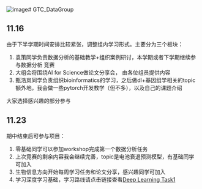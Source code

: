 ![image](https://github.com/hycarbon-b/GTC_DataGroup/assets/63985695/383ba0a8-5efa-40fd-96da-2ba6f117a122)# GTC_DataGroup
## 11.16
由于下半学期时间安排比较紧张，调整组内学习形式。主要分为三个板块：
  1. 袁策同学负责数据分析的基础教学+组织案例研讨，本学期或者下学期继续参与数据分析
竞赛
  2. 大组会将围绕AI for Science做论文分享会， 由各位组员提供内容
  3. 甄浩岚同学负责组织bioinformatics的学习，之后做dl+基因组学相关的topic   
  额外地，我会做一些pytorch开发教学（但不多），以及自己的课题介绍   
  
大家选择感兴趣的部分参与

## 11.23
期中结束后可参与项目：  
  1. 零基础同学可以参加workshop完成第一个数据分析任务
  2. 上次竞赛的剩余内容我会继续完善，topic是电池衰退预测模型，有基础同学可加入
  3. 生物信息方向开始每周学习任务和论文分享，感兴趣同学可加入
  4. 学习深度学习基础，学习路线请点击链接查看[Deep Learning Task1](https://github.com/hycarbon-b/GTIIT_DeepLearning)
